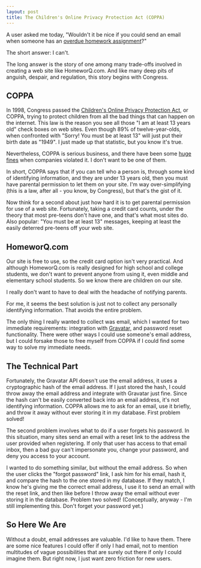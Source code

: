 ```yaml
---
layout: post
title: The Children's Online Privacy Protection Act (COPPA)
---
```


A user asked me today, "Wouldn't it be nice if you could send an email when someone has an <a href="http://homeworq.com">overdue homework assignment</a>?"

The short answer:  I can't.

The long answer is the story of one among many trade-offs involved in creating a web site like HomeworQ.com.  And like many deep pits of anguish, despair, and regulation, this story begins with Congress.

## COPPA

In 1998, Congress passed the <a href="http://en.wikipedia.org/wiki/Children%27s_Online_Privacy_Protection_Act">Children's Online Privacy Protection Act</a>, or COPPA, trying to protect children from all the bad things that can happen on the internet.  This law is the reason you see all those "I am at least 13 years old" check boxes on web sites.  Even though 89% of twelve-year-olds, when confronted with "Sorry!  You must be at least 13" will just put their birth date as "1949".  I just made up that statistic, but you know it's true.

Nevertheless, COPPA is serious business, and there have been some <a href="http://www.msnbc.msn.com/id/14718350/">huge</a> <a href="http://www.ftc.gov/opa/2004/02/bonziumg.shtm">fines</a> when companies violated it.  I don't want to be one of them.

In short, COPPA says that if you can tell who a person is, through some kind of identifying information, and they are under 13 years old, then you must have parental permission to let them on your site.  I'm way over-simplifying (this is a law, after all - you know, by Congress), but that's the gist of it.

Now think for a second about just how hard it is to get parental permission for use of a web site.  Fortunately, taking a credit card counts, under the theory that most pre-teens don't have one, and that's what most sites do.  Also popular:  "You must be at least 13" messages, keeping at least the easily deterred pre-teens off your web site.

## HomeworQ.com

Our site is free to use, so the credit card option isn't very practical.  And although HomeworQ.com is really designed for high school and college students, we don't want to prevent anyone from using it, even middle and elementary school students.  So we know there are children on our site.

I really don't want to have to deal with the headache of notifying parents.

For me, it seems the best solution is just not to collect any personally identifying information.  That avoids the entire problem.

The only thing I really wanted to collect was email, which I wanted for two immediate requirements:  integration with <a href="http://en.gravatar.com/">Gravatar,</a> and password reset functionality.  There were other ways I could use someone's email address, but I could forsake those to free myself from COPPA if I could find some way to solve my immediate needs.

## The Technical Part

Fortunately, the Gravatar API doesn't use the email address, it uses a cryptographic hash of the email address.  If I just stored the hash, I could throw away the email address and integrate with Gravatar just fine.  Since the hash can't be easily converted back into an email address, it's not identifying information.  COPPA allows me to ask for an email, use it briefly, and throw it away without ever storing it in my database.  First problem solved!

The second problem involves what to do if a user forgets his password.  In this situation, many sites send an email with a reset link to the address the user provided when registering.  If only that user has access to that email inbox, then a bad guy can't impersonate you, change your password, and deny you access to your account.

I wanted to do something similar, but without the email address.  So when the user clicks the "forgot password" link, I ask him for his email, hash it, and compare the hash to the one stored in my database.  If they match, I know he's giving me the correct email address, I use it to send an email with the reset link, and then like before I throw away the email without ever storing it in the database.  Problem two solved!  (Conceptually, anyway - I'm still implementing this.  Don't forget your password yet.)

## So Here We Are

Without a doubt, email addresses are valuable.  I'd like to have them.  There are some nice features I could offer if only I had email, not to mention multitudes of vague possibilities that are surely out there if only I could imagine them.  But right now, I just want zero friction for new users.

